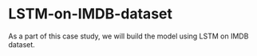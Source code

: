 # LSTM-on-IMDB-dataset
As a part of this case study, we will build the model using LSTM on IMDB dataset.
